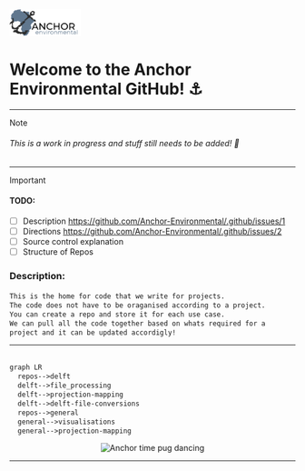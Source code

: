<head>
  <a href="https://anchorenvironmental.co.za/">
    <img width="25%" src="./Anchorlogo.svg" alt="Anchor Logo">
  </a>
</head>

<body>
  <p>
  <h1>
    <b>
    Welcome to the Anchor Environmental GitHub! ⚓
    </b>
  </h1>
</p> 
  
---
  
> [!NOTE]
> <h6><em>This is a work in progress and stuff still needs to be added! 🚧</em></h6>
---
> [!IMPORTANT]
> <h4>TODO: </h4>

 - [ ] Description https://github.com/Anchor-Environmental/.github/issues/1
 - [ ] Directions https://github.com/Anchor-Environmental/.github/issues/2
 - [ ] Source control explanation
 - [ ] Structure of Repos
       
<h3>Description:</h3>

    This is the home for code that we write for projects. 
    The code does not have to be oraganised according to a project. 
    You can create a repo and store it for each use case. 
    We can pull all the code together based on whats required for a project and it can be updated accordigly!
  
  ---

```mermaid

graph LR
  repos-->delft
  delft-->file_processing
  delft-->projection-mapping
  delft-->delft-file-conversions
  repos-->general
  general-->visualisations
  general-->projection-mapping

```
  
  <p align="center">
    <img width="15%" src="https://github.com/Anchor-Environmental/.github/assets/149476021/9979c3ac-7c9d-4c6e-87a5-bf9a1d4799a6" alt="Anchor time pug dancing">
  </p>

  ---

</body>

